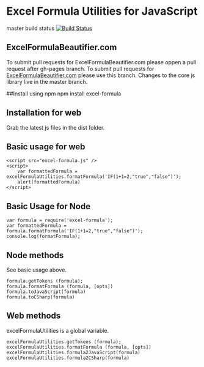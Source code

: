 # Excel Formula Utilities for JavaScript

master build status [![Build Status](https://travis-ci.org/joshbtn/excelFormulaUtilitiesJS.svg?branch=master)](https://travis-ci.org/joshbtn/excelFormulaUtilitiesJS)

## ExcelFormulaBeautifier.com
To submit pull requests for ExcelFormulaBeautifier.com please oppen a pull request after gh-pages branch.
To submit pull requests for [ExcelFormulaBeautifier.com](http://ExcelFormulaBeautifier.com) please use this branch.
Changes to the core js library live in the master branch.

##Install using npm
npm install excel-formula

## Installation for web
Grab the latest js files in the dist folder.

## Basic usage for web
    <script src="excel-formula.js" />
    <script>
        var formattedFormula = excelFormulaUtilities.formatFormula('IF(1+1=2,"true","false")');
        alert(formattedFormula)
    </script>

## Basic Usage for Node
    var formula = require('excel-formula');
    var formattedFormula = formula.formatFormula('IF(1+1=2,"true","false")');
    console.log(formatFormula);

## Node methods
See basic usage above.

    formula.getTokens (formula);
    formula.formatFormula (formula, [opts])
    formula.toJavaScript(formula)
    formula.toCSharp(formula)

## Web methods
excelFormulaUtilities is a global variable.

    excelFormulaUtilities.getTokens (formula);
    excelFormulaUtilities.formatFormula (formula, [opts])
    excelFormulaUtilities.formula2JavaScript(formula)
    excelFormulaUtilities.formula2CSharp(formula)
